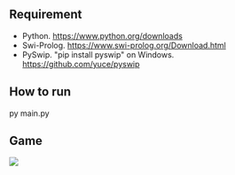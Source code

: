 ## Requirement
- Python. https://www.python.org/downloads
- Swi-Prolog. https://www.swi-prolog.org/Download.html
- PySwip. "pip install pyswip" on Windows. https://github.com/yuce/pyswip
## How to run
py main.py
## Game
![](https://i.imgur.com/8w7CAhA.png)
